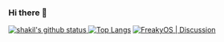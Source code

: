 ### Hi there 👋
[![shakil's github status](https://github-readme-stats.vercel.app/api?username=mdkaiom95&show_icons=true&count_private=true&hide_border=false&title_color=eb0029&icon_color=eb0029&include_all_commits=true)
![Top Langs](https://github-readme-stats.vercel.app/api/top-langs/?username=mdkaiom95&layout=compact&hide_border=false&title_color=eb0029)](https://github.com/mdkaiom95) 
<a href="https://t.me/freakyos"><img alt="FreakyOS | Discussion" src="https://img.shields.io/badge/dynamic/json?logo=telegram&label=%40freakyos&labelColor=282c34&suffix=+members&color=eb0029&query=%24.data.totalSubs&url=https%3A%2F%2Fapi.spencerwoo.com%2Fsubstats%2F%3Fsource%3Dtelegram%26queryKey%3Dfreakyos&longCache=true"/></a>

<!--
**mdkaiom95/mdkaiom95** is a ✨ _special_ ✨ repository because its `README.md` (this file) appears on your GitHub profile.

Here are some ideas to get you started:

- 🔭 I’m currently working on ...
- 🌱 I’m currently learning ...
- 👯 I’m looking to collaborate on ...
- 🤔 I’m looking for help with ...
- 💬 Ask me about ...
- 📫 How to reach me: ...
- 😄 Pronouns: ...
- ⚡ Fun fact: ...
-->
